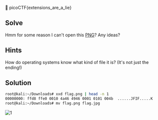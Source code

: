 :checkered_flag: picoCTF{extensions_are_a_lie}

## Solve
Hmm for some reason I can't open this [PNG](https://2018shell.picoctf.com/static/0fde1a3e09824365348827194db9cdde/flag.png)? Any ideas?

## Hints
How do operating systems know what kind of file it is? (It's not just the ending!)

## Solution
```bash
root@kali:~/Downloads# xxd flag.png | head -n 1
00000000: ffd8 ffe0 0010 4a46 4946 0001 0101 004b  ......JFIF.....K
root@kali:~/Downloads# mv flag.png flag.jpg
```

![1](https://www.dropbox.com/s/6gec4v8txac0wqc/Forensics-Warmup-2.jpg?raw=1)
